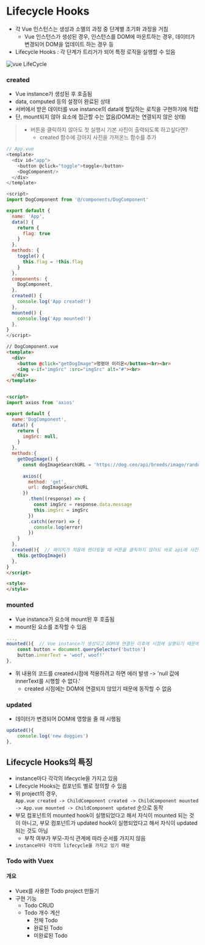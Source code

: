 # Lifecycle Hooks
- 각 Vue 인스턴스는 생성과 소멸의 과정 중 단계별 초기화 과정을 거침
    - Vue 인스턴스가 생성된 경우, 인스턴스를 DOM에 마운트하는 경우, 데이터가 변경되어 DOM을 업데이트 하는 경우 등
- Lifecycle Hooks : 각 단계가 트리거가 되어 특정 로직을 실행할 수 있음

![vue LifeCycle](https://wormwlrm.github.io/static/1d3dae65499d59846dfbfaaa7daae963/a6d36/1.png)

### created
- Vue instance가 생성된 후 호출됨
- data, computed 등의 설정이 완료된 상태
- 서버에서 받은 데이터를 vue instance의 data에 할당하는 로직을 구현하기에 적합
- 단, mount되지 않아 요소에 접근할 수는 없음(DOM과는 연결되지 않은 상태)
> - 버튼을 클릭하지 않아도 첫 실행시 기본 사진이 출력되도록 하고싶다면? 
>     - created 함수에 강아지 사진을 가져온느 함수를 추가  
```js
// App.vue
<template>
  <div id="app">
    <button @click="toggle">toggle</button>
    <DogComponent/>
  </div>
</template>

<script>
import DogComponent from '@/components/DogComponent'

export default {
  name: 'App',
  data() {
    return {
      flag: true
    }
  },
  methods: {
    toggle() {
      this.flag = !this.flag
    }
  },
  components: {
    DogComponent,
  },
  created() {
    console.log('App created!')
  },
  mounted() {
    console.log('App mounted!')
  },
}
</script>
```
```html
// DogComponent.vue
<template>
  <div>
    <button @click="getDogImage">멍멍아 이리온</button><br><br>
    <img v-if="imgSrc" :src="imgSrc" alt="#"><br>
  </div>
</template>


<script>
import axios from 'axios'

export default {
  name:'DogComponent',
  data() {
    return {
      imgSrc: null,
    }
  },
  methods:{
    getDogImage() {
      const dogImageSearchURL = 'https://dog.ceo/api/breeds/image/random'
      
      axios({
        method: 'get',
        url: dogImageSearchURL
      })
        .then((response) => {
          const imgSrc = response.data.message
          this.imgSrc = imgSrc
        })
        .catch((error) => {
          console.log(error)
        })
    }
  },
  created(){  // 페이지가 처음에 렌더링될 때 버튼을 클릭하지 않아도 바로 api에 사진을 요청하여 보여줄 수 있게 함
    this.getDogImage()
  },
}
</script>

<style>
</style>

```
### mounted
- Vue instance가 요소에 mount된 후 호출됨
- mount된 요소를 조작할 수 있음
```js
...,
mounted(){  // Vue instance가 생성되고 DOM에 연결된 이후에 시점에 실행되기 때문에 DOM에 대한 접근 및 수정이 가능
    const button = document.querySelector('button')
    button.innerText = 'woof, woof!'
},
```
- 위 내용의 코드를 created시점에 적용하려고 하면 에러 발생 -> 'null 값에 innerText를 시행할 수 없다.'
    - created 시점에는 DOM에 연결되지 않았기 때문에 동작할 수 없음

### updated
- 데이터가 변경되어 DOM에 영향을 줄 때 시행됨
```js
updated(){
    console.log('new doggies')
},
```

## Lifecycle Hooks의 특징
- instance마다 각각의 lifecycle을 가지고 있음
- Lifecycle Hooks는 컴포넌트 별로 정의할 수 있음
- 위 project의 경우,  
`App.vue created -> ChildComponent created -> ChildComponent mounted -> App.vue mounted -> ChildComponent updated` 순으로 동작
- 부모 컴포넌트의 mounted hook이 실행되었다고 해서 자식이 mounted 되는 것이 아니고, 부모 컴포넌트가 updated hook이 실행되었다고 해서 자식이 updated되는 것도 아님
    - 부착 여부가 부모-자식 관계에 따라 순서를 가지지 않음
- `instance마다 각각의 lifecycle을 가지고 있기 때문`


### Todo with Vuex
#### 개요
- Vuex를 사용한 Todo project 만들기
- 구현 기능
    - Todo CRUD
    - Todo 개수 계산
        - 전체 Todo
        - 완료된 Todo
        - 미완료된 Todo

